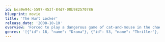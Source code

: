 ```yaml
---
id: bea9e94c-5597-453f-84d7-00b982570786
blueprint: movie
title: 'The Hurt Locker'
release_date: '2008-10-10'
overview: 'Forced to play a dangerous game of cat-and-mouse in the chaos of war, an elite Army bomb squad unit must come together in a city where everyone is a potential enemy and every object could be a deadly bomb.'
genres: '[{"id": 18, "name": "Drama"}, {"id": 53, "name": "Thriller"}, {"id": 10752, "name": "War"}]'
---
```

